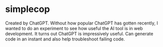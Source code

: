 # simplecop
Created by ChatGPT. Without how popular ChatGPT has gotten recently, I wanted to do an experiment to see how useful the AI tool is in web development. 
It turns out ChatGPT is impressively useful. Can generate code in an instant and also help troubleshoot failing code. 
